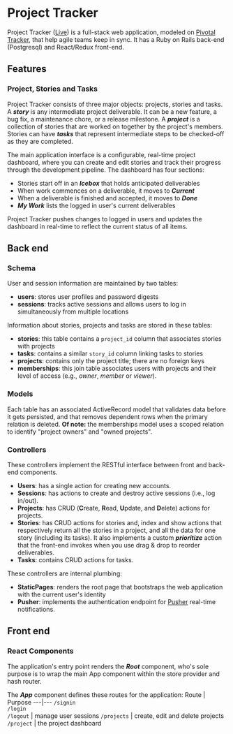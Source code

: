 # Project Tracker

Project Tracker ([Live](http://projecttracker.dextersealy.com)) is a full-stack web application, modeled on [Pivotal Tracker](http://www.pivotaltracker.com),
that help agile teams keep in sync. It has a Ruby on Rails back-end (Postgresql)
and React/Redux front-end.

## Features

### Project, Stories and Tasks

Project Tracker consists of three major objects: projects, stories and tasks. A ***story*** is any intermediate project deliverable. It can be a new feature, a bug fix, a maintenance chore, or a release milestone. A ***project*** is a collection of stories that are worked on together by the project's members. Stories can have ***tasks*** that represent intermediate steps to be checked-off as they are completed.

The main application interface is a configurable, real-time project dashboard, where you can create and edit stories and track their progress through the development pipeline. The dashboard has four sections:

- Stories start off in an ***Icebox*** that holds anticipated deliverables
- When work commences on a deliverable, it moves to ***Current***
- When a deliverable is finished and accepted, it moves to ***Done***
- ***My Work*** lists the logged in user's current deliverables

Project Tracker pushes changes to logged in users and updates the dashboard in real-time to reflect the current status of all items.

## Back end

### Schema

User and session information are maintained by two tables:
- **users**: stores user profiles and password digests
- **sessions**: tracks active sessions and allows users to log in simultaneously from multiple locations

Information about stories, projects and tasks are stored in these tables:
- **stories**: this table contains a ```project_id``` column that associates stories with projects
- **tasks**: contains a similar ```story_id``` column linking tasks to stories
- **projects**: contains only the project title; there are no foreign keys
- **memberships**: this join table associates users with projects and their level of access (e.g., *owner*, *member* or *viewer*).

### Models

Each table has an associated ActiveRecord model that validates data before it gets persisted, and that removes dependent rows when the primary relation is deleted. **Of note:** the memberships model uses a scoped relation to identify "project owners" and "owned projects".

### Controllers

These controllers implement the RESTful interface between front and back-end components.

- **Users**: has a single action for creating new accounts.
- **Sessions**: has actions to create and destroy active sessions (i.e., log in/out).
- **Projects**: has CRUD (**C**reate, **R**ead, **U**pdate, and **D**elete) actions for projects.
- **Stories**: has CRUD actions for stories and, index and show actions that respectively return all the stories in a project, and all the data for one story (including its tasks). It also implements a custom ***prioritize*** action that the front-end invokes when you use drag & drop to reorder deliverables.
- **Tasks**: contains CRUD actions for tasks.

These controllers are internal plumbing:
- **StaticPages**: renders the root page that bootstraps the web application with the current user's identity
- **Pusher**: implements the authentication endpoint for [Pusher](https://pusher.com/) real-time notifications.

## Front end

### React Components

The application's entry point renders the ***Root*** component, who's sole purpose is to wrap the main App component within the store provider and hash router.

The ***App*** component defines these routes for the application:
Route | Purpose
---|---
 ```/signin```<br>```/login```<br>```/logout``` | manage user sessions
 ```/projects``` | create, edit and delete projects
 ```/project``` | the project dashboard

